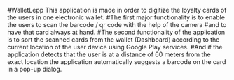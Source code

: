 #WalletLepp
This application is made in order to digitize the loyalty cards of the users in one electronic wallet.
#The first major functionality is to enable the users to scan the barcode / qr code with the help of the camera #and to have that card always at hand. 
#The second functionality of the application is to sort the scanned cards from the wallet (Dashboard) according to the current location of the user device using Google Play services.
#And if the application detects that the user is at a distance of 60 meters from the exact location the application automatically suggests a barcode on the card in a pop-up dialog.
